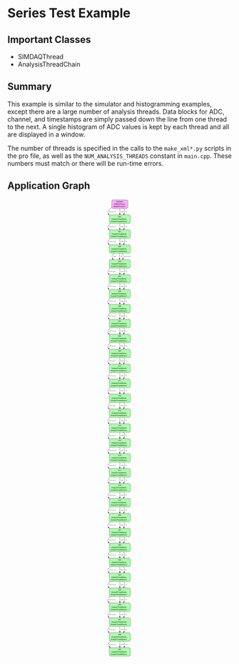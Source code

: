# Series Test Example

## Important Classes
  * SIMDAQThread
  * AnalysisThreadChain

## Summary

This example is similar to the simulator and histogramming examples, except there are a large number of analysis threads.  Data blocks for ADC, channel, and timestamps are simply passed down the line from one thread to the next.  A single histogram of ADC values is kept by each thread and all are displayed in a window.

The number of threads is specified in the calls to the `make_xml*.py` scripts in the pro file, as well as the `NUM_ANALYSIS_THREADS` constant in `main.cpp`.  These numbers must match or there will be run-time errors.

## Application Graph

<center><img src="app.svg" alt="Series Test GRIF Application" title="Series Test GRIF Application" /></center>